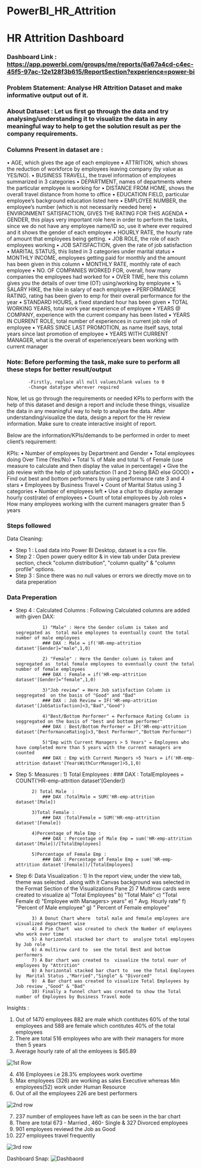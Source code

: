 # PowerBI_HR_Attrition
# HR Attrition Dashboard

### Dashboard Link : https://app.powerbi.com/groups/me/reports/6a67a4cd-c4ec-45f5-97ac-12e128f3b615/ReportSection?experience=power-bi


### Problem Statement:	Analyse HR Attrition Dataset and make informative output out of it.  

### About Dataset :	Let us first go through the data and try analysing/understanding it to visualize the data in any meaningful way to help to get the solution result as per the company requirements.


### Columns Present in dataset are : 	
•	AGE, which gives the age of each employee
•	ATTRITION, which shows the reduction of workforce by employees leaving company (by value as YES/NO).
•	BUSINESS TRAVELL, the travel information of employees summarized in 3 categories
•	DEPARTMENT, names of departments where the particular employee is working for
•	DISTANCE FROM HOME, shows the overall travel distance from home to office
•	EDUCATION FIELD, particular employee’s background education listed here
•	EMPLOYEE NUMBER, the employee’s number (which is not necessarily needed here)
•	ENVIRONMENT SATISFACTION, GIVES THE RATING FOR THIS AGENDA
•	GENDER, this plays very important role here in order to perform the tasks, since we do not have any employee name/ID so, use it where ever required and it shows the gender of each employee
•	HOURLY RATE, the hourly rate of amount that employees being getting.
•	JOB ROLE, the role of each employees working
•	JOB SATISFACTION, given the rate of job satisfaction
•	MARITAL STATUS, this listed in 3 categories under marital status
•	MONTHLY INCOME, employees getting paid for monthly and the amount has been given in this column
•	MONTHLY RATE, monthly rate of each employee
•	NO. OF COMPANIES WORKED FOR, overall, how many companies the employees had worked for 
•	OVER TIME, here this column gives you the details of over time (OT) using/working by employee
•	% SALARY HIKE, the hike in salary of each employee
•	PERFORMANCE RATING, rating has been given to emp for their overall performance for the year
•	STANDARD HOURS, a fixed standard hour has been given
•	TOTAL WORKING YEARS, total work year experience of employee 
•	YEARS @ COMPANY, experience with the current company has been listed
•	YEARS IN CURRENT ROLE, total number of experiences in current job role of employee
•	YEARS SINCE LAST PROMOTION, as name itself says, total years since last promotion of employee
•	YEARS WITH CURRENT MANAGER, what is the overall of experience/years been working with current manager



### Note:	 Before performing the task, make sure to perform all these steps for better result/output
		 	-Firstly, replace all null values/blank values to 0
 			-Change datatype wherever required 
 			

Now, let us go through the requirements or needed KPIs to perform with the help of this dataset and design a report and include these things, 
visualize the data in any meaningful way to help to analyse the data.
After understanding/visualize the data, design a report for the Hr review information. Make sure to create interactive insight of report.

	

Below are the information/KPIs/demands to be performed in order to meet client’s requirement:

KPIs: 
•	Number of employees by Department and Gender
•	Total employees doing Over Time (Yes/No)
•	Total % of Male and total % of Female (use measure to calculate and then display the value in percentage) 
•	Give the job review with the help of job satisfaction (1 and 2 being BAD else GOOD)
•	Find out best and bottom performers by using performance rate 3 and 4 stars
•	Employees by Business Travel 
•	Count of Marital Status using 3 categories
•	Number of employees left 
•	Use a chart to display average hourly cost(rate) of employees
•	Count of total employees by Job roles
•	How many employees working with the current managers greater than 5 years



### Steps followed 

Data Cleaning:

- Step 1 : Load data into Power BI Desktop, dataset is a csv file.
- Step 2 : Open power query editor & in view tab under Data preview section, check "column distribution", "column quality" & "column profile" options.
- Step 3 : Since there was no null values or errors we directly move on to data preperation 

### Data Preperation
- Step 4 : Calculated Columns :
				 Following Calculated columns are added  with given DAX:

				1) "Male" : Here the Gender column is taken and segregated as  total male employees to eventually count the total number of male employees
				### DAX : Male = if('HR-emp-attrition dataset'[Gender]="male",1,0)

				2) "Female" : Here the Gender column is taken and segregated as  total female employees to eventually count the total number of female employees
				### DAX : Female = if('HR-emp-attrition dataset'[Gender]="female",1,0)

				3)"Job review" = Here Job satisfaction Column is seggregated  on the basis of "Good" and "Bad"
				### DAX : Job Review = IF('HR-emp-attrition dataset'[JobSatisfaction]<3,"Bad","Good")

				4)"Best/Bottom Performer" = Performace Rating Column is seggregated on the basis of "best and bottom performer"
				### DAX : Best/Bottom Performer = IF('HR-emp-attrition dataset'[PerformanceRating]>3,"Best Performer","Bottom Performer")
				
				5)"Emp with Current Managers > 5 Years" = Employees who have completed more than 5 years with the current managers are counted
				### DAX : Emp with Current Mangers >5 Years = if('HR-emp-attrition dataset'[YearsWithCurrManager]>5,1,0)
- Step 5: Measures : 
			1) Total Employees  : 
				### DAX : TotalEmployees = COUNT('HR-emp-attrition dataset'[Gender])

			2) Total Male  :
				### DAX :TotalMale = SUM('HR-emp-attrition dataset'[Male])

			3)Total Female :
				### DAX :TotalFemale = SUM('HR-emp-attrition dataset'[Female]) 
			
			4)Percentage of Male Emp :
				### DAX : Percentage of Male Emp = sum('HR-emp-attrition dataset'[Male])/[TotalEmployees]
			
			5)Percentage of Female Emp :
				### DAX : Percentage of Female Emp = sum('HR-emp-attrition dataset'[Female])/[TotalEmployees]


- Step 6: Data Visualization :
			1) In the report view, under the view tab, theme was selected . along with it Canvas background was selected in the Format Section of the Visualizations Pane
			2) 7 Multirow cards were created to visualize 
				a) "Total Employees" 
				b) "Total Male" 
				c) "Total Female 
				d) "Employee with Managers> years"
				e) " Avg. Hourly rate"
				f) "Percent of Male employee"
				g) " Percent of Female employee"

			3) A Donut Chart where  total male and female employees are visualized department wise 
			4) A Pie Chart  was created to check the Number of employees who work over time 
			5) A horizontal stacked bar chart to  analyze total employees by Job role 
			6) A multirow card to  see the total Best and bottom performers
			7) A Bar chart was created to  visualize the total nuer of employees by "Attrition"
			8) A horizontal stacked bar chart to  see the Total Employees by  Marital Status ,"Married","Single" & "Divorced"
			9)  A Bar chart was created to visualize Total Employees by Job review ,"Good" & "Bad"
			10) Finally a funnel chart was created to show the Total number of Employees by Business Travel mode 


Insights :
1) Out of 1470 employees 882 are male which contitutes 60% of the total employees  and 588 are female which contitutes 40% of the total employees
2) There are total 516 employees who are with their managers for more then 5 years 
3) Average hourly rate of all  the emloyees  is $65.89 

![1st Row](https://github.com/bigit91/PowerBI_HR_Attrition/assets/155818756/2a874903-3598-44a9-8f9a-4a69dab535fe)


4) 416 Employees i.e 28.3% employees work overtime 
5) Max employees (326) are working as sales Executive whereas Min employees(52) work under Human Resource
6) Out of all the employees 226 are best performers 

![2nd row](https://github.com/bigit91/PowerBI_HR_Attrition/assets/155818756/6a6b3f45-43ef-404a-8f2c-fa63c1d430d1)


7) 237 number of employees have left as can be seen in the bar chart
8) There are total 673 - Married  , 460- Single & 327 Divorced employees 
9) 901 employees reviewd the Job as Good 
10) 227 employees travel frequently 

![3rd row](https://github.com/bigit91/PowerBI_HR_Attrition/assets/155818756/23213418-1f38-49dc-bd0f-ff994f1d8adb)			




Dashboard Snap:
![Dashbaord](https://github.com/bigit91/PowerBI_HR_Attrition/assets/155818756/613ed1c6-63db-4c03-a969-aee58d355160)
		
				
